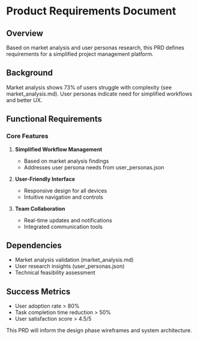 # Product Requirements Document

## Overview
Based on market analysis and user personas research, this PRD defines requirements 
for a simplified project management platform.

## Background
Market analysis shows 73% of users struggle with complexity (see market_analysis.md).
User personas indicate need for simplified workflows and better UX.

## Functional Requirements

### Core Features
1. **Simplified Workflow Management**
   - Based on market analysis findings
   - Addresses user persona needs from user_personas.json
   
2. **User-Friendly Interface**
   - Responsive design for all devices
   - Intuitive navigation and controls

3. **Team Collaboration**
   - Real-time updates and notifications
   - Integrated communication tools

## Dependencies
- Market analysis validation (market_analysis.md)
- User research insights (user_personas.json)
- Technical feasibility assessment

## Success Metrics
- User adoption rate > 80%
- Task completion time reduction > 50%
- User satisfaction score > 4.5/5

This PRD will inform the design phase wireframes and system architecture.
